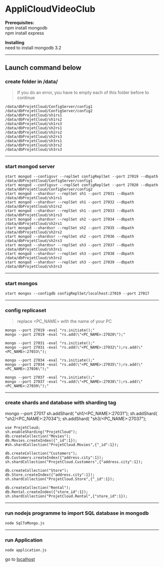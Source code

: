 # AppliCloudVideoClub


__Prerequisites:__  
	npm install mongodb  
	npm install express  

__Installing__  
	need to install mongodb 3.2  

---
## Launch command below

### create folder in /data/
> If you do an error, you have to empty each of this folder before to continue

	/data/dbProjetCloud/ConfigServer/config1
	/data/dbProjetCloud/ConfigServer/config2
	/data/dbProjetCloud/sh1rs1
	/data/dbProjetCloud/sh1rs2
	/data/dbProjetCloud/sh1rs3
	/data/dbProjetCloud/sh2rs1
	/data/dbProjetCloud/sh2rs2
	/data/dbProjetCloud/sh2rs3
	/data/dbProjetCloud/sh3rs1
	/data/dbProjetCloud/sh3rs2
	/data/dbProjetCloud/sh3rs3

---
### start mongod server
    start mongod --configsvr --replSet configReplSet --port 27019 --dbpath /data/dbProjetCloud/ConfigServer/config1
    start mongod --configsvr --replSet configReplSet --port 27020 --dbpath /data/dbProjetCloud/ConfigServer/config2
    start mongod --shardsvr --replSet sh1 --port 27031 --dbpath /data/dbProjetCloud/sh1rs1
    start mongod --shardsvr --replSet sh1 --port 27032 --dbpath /data/dbProjetCloud/sh1rs2
    start mongod --shardsvr --replSet sh1 --port 27033 --dbpath /data/dbProjetCloud/sh1rs3
    start mongod --shardsvr --replSet sh2 --port 27034 --dbpath /data/dbProjetCloud/sh2rs1
    start mongod --shardsvr --replSet sh2 --port 27035 --dbpath /data/dbProjetCloud/sh2rs2
    start mongod --shardsvr --replSet sh2 --port 27036 --dbpath /data/dbProjetCloud/sh2rs3
    start mongod --shardsvr --replSet sh3 --port 27037 --dbpath /data/dbProjetCloud/sh3rs1
    start mongod --shardsvr --replSet sh3 --port 27038 --dbpath /data/dbProjetCloud/sh3rs2
    start mongod --shardsvr --replSet sh3 --port 27039 --dbpath /data/dbProjetCloud/sh3rs3

---
### start mongos
	
    start mongos --configdb configReplSet/localhost:27019 --port 27017

---
### config replicaset
> replace <PC_NAME> with the name of your PC 

    mongo --port 27019 -eval "rs.initiate();"
    mongo --port 27019 -eval "rs.add(\"<PC_NAME>:27020\");"

    mongo --port 27031 -eval "rs.initiate();"
    mongo --port 27031 -eval "rs.add(\"<PC_NAME>:27032\");rs.add(\"<PC_NAME>:27033\");

    mongo --port 27034 -eval "rs.initiate();"
    mongo --port 27034 -eval "rs.add(\"<PC_NAME>:27035\");rs.add(\"<PC_NAME>:27036\");"
	
    mongo --port 27037 -eval "rs.initiate();"
    mongo --port 27037 -eval "rs.add(\"<PC_NAME>:27038\");rs.add(\"<PC_NAME>:27039\");"
		
---
### create shards and database with sharding tag
		
mongo --port 27017
	sh.addShard( "sh1/<PC_NAME>:27031");
	sh.addShard( "sh2/<PC_NAME>:27034");
	sh.addShard( "sh3/<PC_NAME>:27037");
	
	use ProjetCloud;
	sh.enableSharding("ProjetCloud");
	db.createCollection("Movies");
	db.Movies.createIndex({"_id":1});
	#sh.shardCollection("ProjetCloud.Movies",{"_id":1});

	db.createCollection("Customers");
	db.Customers.createIndex({"address.city":1});
	sh.shardCollection("ProjetCloud.Customers",{"address.city":1});
	
	db.createCollection("Store");
	db.Store.createIndex({"address.city":1});
	sh.shardCollection("ProjetCloud.Store",{"_id":1});
	
	db.createCollection("Rental");
	db.Rental.createIndex({"store_id":1});
	sh.shardCollection("ProjetCloud.Rental",{"store_id":1});
	
---
### run nodejs programme to import SQL database in mongodb

    node SqlToMongo.js

---
### run Application

    node application.js
go to [localhost](http://localhost:3000)
